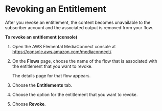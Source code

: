 # Revoking an Entitlement<a name="entitlements-revoke"></a>

After you revoke an entitlement, the content becomes unavailable to the subscriber account and the associated output is removed from your flow\.

**To revoke an entitlement \(console\)**

1. Open the AWS Elemental MediaConnect console at [https://console\.aws\.amazon\.com/mediaconnect/](https://console.aws.amazon.com/mediaconnect/)\.

1. On the **Flows** page, choose the name of the flow that is associated with the entitlement that you want to revoke\.

   The details page for that flow appears\.

1. Choose the **Entitlements** tab\.

1. Choose the option for the entitlement that you want to revoke\.

1. Choose **Revoke**\.